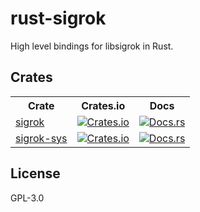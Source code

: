 # rust-sigrok

High level bindings for libsigrok in Rust.

## Crates
<table>
	<tr>
		<th>Crate</th>
		<th>Crates.io</th>
		<th>Docs</th>
	</tr>
	<tr>
		<td><a href="sigrok">sigrok</a></td>
		<td><a href="https://crates.io/crates/sigrok">
			<img alt="Crates.io" src="https://img.shields.io/crates/v/sigrok.svg">
		</a></td>
		<td><a href="https://docs.rs/sigrok">
			<img alt="Docs.rs" src="https://docs.rs/sigrok/badge.svg">
		</a></td>
	</tr>
	<tr>
		<td><a href="sigrok-sys">sigrok-sys</a></td>
		<td><a href="https://crates.io/crates/sigrok-sys">
			<img alt="Crates.io" src="https://img.shields.io/crates/v/sigrok-sys.svg">
		</a></td>
		<td><a href="https://docs.rs/sigrok-sys">
			<img alt="Docs.rs" src="https://docs.rs/sigrok-sys/badge.svg">
		</a></td>
	</tr>
</table>

## License

GPL-3.0
